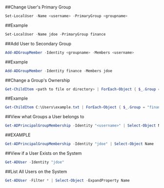 ##Change User's Primary Group
```powershell
Set-LocalUser -Name <username> -PrimaryGroup <groupname>
```
##Example
```powershell
Set-LocalUser -Name jdoe -PrimaryGroup finance
```
##Add User to Secondary Group
```powershell
Add-ADGroupMember -Identity <groupname> -Members <username>
```
##Example
```powershell
Add-ADGroupMember -Identity finance -Members jdoe
```
##Change a Group's Ownership
```powershell
Get-ChildItem <path to file or directory> | ForEach-Object { $_.Group = "<groupname>"; $_ | Set-Acl }
```
##Example
```powershell
Get-ChildItem C:\Users\example.txt | ForEach-Object { $_.Group = "finance"; $_ | Set-Acl }
```
##View what Groups a User belongs to
```powershell
Get-ADPrincipalGroupMembership -Identity "<username>" | Select-Object Name
```
##EXAMPLE
```powershell
Get-ADPrincipalGroupMembership -Identity "jdoe" | Select-Object Name
```
##View if a User Exists on the System
```powershell
Get-ADUser -Identity "jdoe"
```
##List All Users on the System
```powershell
Get-ADUser -Filter * | Select-Object -ExpandProperty Name
```
